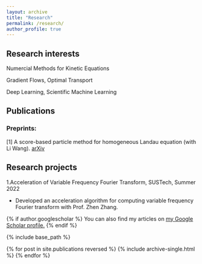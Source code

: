 ```yaml
---
layout: archive
title: "Research"
permalink: /research/
author_profile: true
---
```

## Research interests
Numercial Methods for Kinetic Equations

Gradient Flows, Optimal Transport

Deep Learning, Scientific Machine Learning


## Publications
### Preprints:
[1] A score-based particle method for homogeneous Landau equation (with Li Wang). [arXiv](https://arxiv.org/abs/2405.05187)

## Research projects
1.Acceleration of Variable Frequency Fourier Transform, SUSTech, Summer 2022 
- Developed an acceleration algorithm for computing variable frequency Fourier transform with Prof. Zhen Zhang. 



{% if author.googlescholar %}
  You can also find my articles on <u><a href="{{author.googlescholar}}">my Google Scholar profile</a>.</u>
{% endif %}

{% include base_path %}

{% for post in site.publications reversed %}
  {% include archive-single.html %}
{% endfor %}
